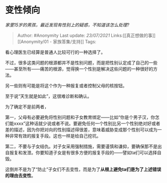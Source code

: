 # 变性倾向
*家里15岁的男孩，最近发现有性别上的疑惑，不知道该怎么处理?*

> Author: #Anonymity
> Last update: *23/07/2021*
> Links:[[真正想做的事]] [[Anonymity/01 - 家族答集/支持]]
> Tags:

看心理医生已经算是普通人比较可行的一种选择了。

不过，很多这类问题的根源都并不是性别问题，而是把性别认定成了自己的一些——甚至所有——痛苦的根源，觉得换一个性别是解决这些问题的一种很好的方法。

另一些则有可能是将这个作为一种报复或者控制父母的核按钮。

至于说“天生就是如此”，这很难诊断和确认。

为了确定不是前两者，

第一，父母有必要避免将性别问题和子女教育绑定——比如“你是个男子汉，你怎们能xxxx”这种话就少说或者不说。要避免任何一个性别比另一个性别绝对好或者差的描述，因为你把对向的性别描述得很差，意味着威胁变成那个性别可以成为一种非常有效的报复手段。这也一样是给自己挖坑。

第二，不要与子女结仇。对子女采用强制措施，需要谨慎和谦抑，要确保那不是出自报复和发泄。你要知道子女是有很多方便的报复手段的——譬如ta们可以选择自毁。

这倒并不是为了“防止”子女们不去变性，而是为了**从根上避免ta们是为了上述错误的理由去变性**。
